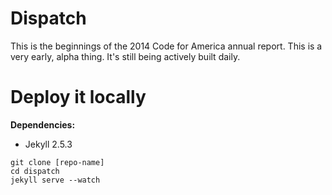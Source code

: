 Dispatch
=======

This is the beginnings of the 2014 Code for America annual report. This is a very early, alpha thing. It's still being actively built daily.

# Deploy it locally

**Dependencies:**
* Jekyll 2.5.3

```
git clone [repo-name]
cd dispatch
jekyll serve --watch
```